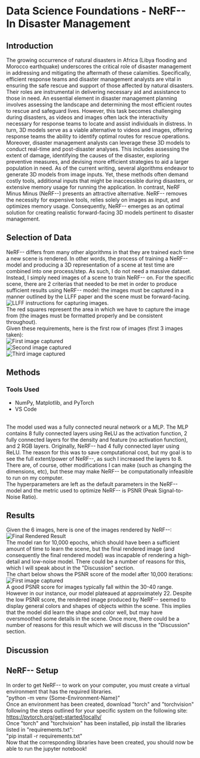 # Data Science Foundations - NeRF-- In Disaster Management
## Introduction
The growing occurrence of natural disasters in Africa (Libya flooding and Morocco earthquake) underscores the critical role of disaster management in addressing and mitigating the aftermath of these calamities. Specifically, efficient response teams and disaster management analysts are vital in ensuring the safe rescue and support of those affected by natural disasters. Their roles are instrumental in delivering necessary aid and assistance to those in need. An essential element in disaster management planning involves assessing the landscape and determining the most efficient routes to rescue and safeguard lives. However, this task becomes challenging during disasters, as videos and images often lack the interactivity necessary for response teams to locate and assist individuals in distress. In turn, 3D models serve as a viable alternative to videos and images, offering response teams the ability to identify optimal routes for rescue operations. Moreover, disaster management analysts can leverage these 3D models to conduct real-time and post-disaster analyses. This includes assessing the extent of damage, identifying the causes of the disaster, exploring preventive measures, and devising more efficient strategies to aid a larger population in need. As of the current writing, several algorithms endeavor to generate 3D models from image inputs. Yet, these methods often demand costly tools, additional inputs that might be inaccessible during disasters, or extensive memory usage for running the application. In contrast, NeRF Minus Minus (NeRF--) presents an attractive alternative. NeRF-- removes the necessity for expensive tools, relies solely on images as input, and optimizes memory usage. Consequently, NeRF-- emerges as an optimal solution for creating realistic forward-facing 3D models pertinent to disaster management.
## Selection of Data
NeRF-- differs from many other algorithms in that they are trained each time a new scene is rendered. In other words, the process of training a NeRF-- model and producing a 3D representation of a scene at test time are combined into one process/step. As such, I do not need a massive dataset. Instead, I simply need images of a scene to train NeRF-- on. For the specific scene, there are 2 criterias that needed to be met in order to produce sufficient results using NeRF-- model: the images must be captured in a manner outlined by the LLFF paper and the scene must be forward-facing. <br />
![LLFF instructions for capturing images.](https://github.com/Tommy-Nguyen-cpu/DisasterManagementNeRF/blob/main/LLFFDinosaur.png?raw=true) <br />
The red squares represent the area in which we have to capture the image from (the images must be formatted properly and be consistent throughout). <br />
Given these requirements, here is the first row of images (first 3 images taken): <br />
![First image captured](https://github.com/Tommy-Nguyen-cpu/DisasterManagementNeRF/blob/main/20231121_123031.jpg?raw=true) <br />
![Second image captured](https://github.com/Tommy-Nguyen-cpu/DisasterManagementNeRF/blob/main/20231121_123033.jpg?raw=true) <br />
![Third image captured](https://github.com/Tommy-Nguyen-cpu/DisasterManagementNeRF/blob/main/20231121_123035.jpg?raw=true) <br />
## Methods
### Tools Used
- NumPy, Matplotlib, and PyTorch
- VS Code
<!-- --> 
<br />
The model used was a fully connected neural network or a MLP. The MLP contains 8 fully connected layers using ReLU as the activation function, 2 fully connected layers for the density and feature (no activation function), and 2 RGB layers. Originally, NeRF-- had 4 fully connected layer using ReLU. The reason for this was to save computational cost, but my goal is to see the full extent/power of NeRF--, as such I increased the layers to 8. There are, of course, other modifications I can make (such as changing the dimensions, etc), but these may make NeRF-- be computationally infeasible to run on my computer. <br />
The hyperparameters are left as the default parameters in the NeRF-- model and the metric used to optimize NeRF-- is PSNR (Peak Signal-to-Noise Ratio).

## Results
Given the 6 images, here is one of the images rendered by NeRF--: <br />
![Final Rendered Result](https://github.com/Tommy-Nguyen-cpu/DisasterManagementNeRF/blob/main/Quad2ndFLResult.png?raw=true) <br />
The model ran for 10,000 epochs, which should have been a sufficient amount of time to learn the scene, but the final rendered image (and consequently the final rendered model) was incapable of rendering a high-detail and low-noise model. There could be a number of reasons for this, which I will speak about in the "Discussion" section. <br />
The chart below shows the PSNR score of the model after 10,000 iterations: <br />
![First image captured](https://github.com/Tommy-Nguyen-cpu/DisasterManagementNeRF/blob/main/PSNR2ndFL.png?raw=true) <br />
A good PSNR score for images typically fall within the 30-40 range. However in our instance, our model plateaued at approximately 22. Despite the low PSNR score, the rendered image produced by NeRF-- seemed to display general colors and shapes of objects within the scene. This implies that the model did learn the shape and color well, but may have oversmoothed some details in the scene. Once more, there could be a number of reasons for this result which we will discuss in the "Discussion" section.

## Discussion


## NeRF-- Setup
In order to get NeRF-- to work on your computer, you must create a virtual environment that has the required libraries. <br />
"python -m venv {Some-Environment-Name}"<br />
Once an environment has been created, download "torch" and "torchvision" following the steps outlined for your specific system on the following site: https://pytorch.org/get-started/locally/ <br />
Once "torch" and "torchvision" has been installed, pip install the libraries listed in "requirements.txt": <br />
"pip install -r requirements.txt" <br />
Now that the corresponding libraries have been created, you should now be able to run the jupyter notebook!
